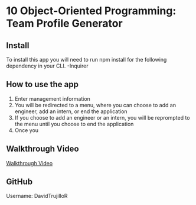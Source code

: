 # 10 Object-Oriented Programming: Team Profile Generator

## Install

To install this app you will need to run npm install for the following dependency in your CLI.
-Inquirer

## How to use the app 

1.	Enter management information
2.	You will be redirected to a menu, where you can choose to add an engineer, add an intern, or end the application
3.	If you choose to add an engineer or an intern, you will be reprompted to the menu until you choose to end the application
4.	Once you 

## Walkthrough Video

[Walkthrough Video](./assets/)

## GitHub

Username: DavidTrujilloR



